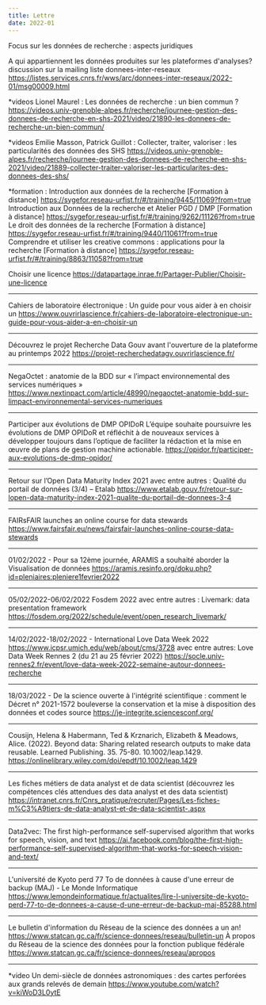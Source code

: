 ```yaml
---
title: Lettre
date: 2022-01
---
```


Focus sur les données de recherche : aspects juridiques

A qui appartiennent les données produites sur les plateformes d'analyses?
discussion sur la mailing liste donnees-inter-reseaux
    https://listes.services.cnrs.fr/wws/arc/donnees-inter-reseaux/2022-01/msg00009.html

*videos Lionel Maurel : Les données de recherche : un bien commun ?
https://videos.univ-grenoble-alpes.fr/recherche/journee-gestion-des-donnees-de-recherche-en-shs-2021/video/21890-les-donnees-de-recherche-un-bien-commun/

*videos Emilie Masson, Patrick Guillot : Collecter, traiter, valoriser : les particularités des données des SHS
    https://videos.univ-grenoble-alpes.fr/recherche/journee-gestion-des-donnees-de-recherche-en-shs-2021/video/21889-collecter-traiter-valoriser-les-particularites-des-donnees-des-shs/

*formation :
Introduction aux données de la recherche [Formation à distance]
    https://sygefor.reseau-urfist.fr/#/training/9445/11069?from=true
Introduction aux Données de la recherche et Atelier PGD / DMP [Formation à distance]
    https://sygefor.reseau-urfist.fr/#/training/9262/11126?from=true
Le droit des données de la recherche  [Formation à distance]
    https://sygefor.reseau-urfist.fr/#/training/9440/11061?from=true
Comprendre et utiliser les creative commons : applications pour la recherche  [Formation à distance]
    https://sygefor.reseau-urfist.fr/#/training/8863/11058?from=true

Choisir une licence
    https://datapartage.inrae.fr/Partager-Publier/Choisir-une-licence

--------------------

Cahiers de laboratoire électronique : Un guide pour vous aider à en choisir un
    https://www.ouvrirlascience.fr/cahiers-de-laboratoire-electronique-un-guide-pour-vous-aider-a-en-choisir-un

--------------------

Découvrez le projet Recherche Data Gouv avant l'ouverture de la plateforme au printemps 2022
    https://projet-recherchedatagv.ouvrirlascience.fr/

--------------------

NegaOctet : anatomie de la BDD sur « l’impact environnemental des services numériques »
    https://www.nextinpact.com/article/48990/negaoctet-anatomie-bdd-sur-limpact-environnemental-services-numeriques

--------------------

Participer aux évolutions de DMP OPIDoR
L’équipe souhaite poursuivre les évolutions de DMP OPIDoR et réfléchit à de nouveaux services à développer toujours dans l’optique de faciliter la rédaction et la mise en œuvre de plans de gestion machine actionable.
    https://opidor.fr/participer-aux-evolutions-de-dmp-opidor/

--------------------

Retour sur l’Open Data Maturity Index 2021
avec entre autres :
    Qualité du portail de données (3/4) – Etalab
	https://www.etalab.gouv.fr/retour-sur-lopen-data-maturity-index-2021-qualite-du-portail-de-donnees-3-4

--------------------

FAIRsFAIR launches an online course for data stewards
    https://www.fairsfair.eu/news/fairsfair-launches-online-course-data-stewards

--------------------

01/02/2022 - Pour sa 12ème journée, ARAMIS a souhaité aborder la Visualisation de données
    https://aramis.resinfo.org/doku.php?id=pleniaires:pleniere1fevrier2022

--------------------

05/02/2022-06/02/2022 Fosdem 2022
avec entre autres :
    Livemark: data presentation framework
        https://fosdem.org/2022/schedule/event/open_research_livemark/

--------------------

14/02/2022-18/02/2022 - International Love Data Week 2022
    https://www.icpsr.umich.edu/web/about/cms/3728
avec entre autres:
    Love Data Week Rennes 2 (du 21 au 25 février 2022)
     https://socle.univ-rennes2.fr/event/love-data-week-2022-semaine-autour-donnees-recherche

--------------------

18/03/2022 - De la science ouverte à l'intégrité scientifique : comment le Décret n° 2021-1572 bouleverse la conservation et la mise à disposition des données et codes source
    https://je-integrite.sciencesconf.org/

--------------------

Cousijn, Helena & Habermann, Ted & Krznarich, Elizabeth & Meadows, Alice. (2022). Beyond data: Sharing related research outputs to make data reusable. Learned Publishing. 35. 75-80. 10.1002/leap.1429.
    https://onlinelibrary.wiley.com/doi/epdf/10.1002/leap.1429

--------------------

Les fiches métiers de data analyst et de data scientist (découvrez les compétences clés attendues des data analyst et des data scientist)
    https://intranet.cnrs.fr/Cnrs_pratique/recruter/Pages/Les-fiches-m%C3%A9tiers-de-data-analyst-et-de-data-scientist-.aspx

--------------------

Data2vec: The first high-performance self-supervised algorithm that works for speech, vision, and text
    https://ai.facebook.com/blog/the-first-high-performance-self-supervised-algorithm-that-works-for-speech-vision-and-text/

--------------------

L'université de Kyoto perd 77 To de données à cause d'une erreur de backup (MAJ) - Le Monde Informatique
    https://www.lemondeinformatique.fr/actualites/lire-l-universite-de-kyoto-perd-77-to-de-donnees-a-cause-d-une-erreur-de-backup-maj-85288.html

--------------------

Le bulletin d'information du Réseau de la science des données a un an!
    https://www.statcan.gc.ca/fr/science-donnees/reseau/bulletin-un
À propos du Réseau de la science des données pour la fonction publique fédérale
    https://www.statcan.gc.ca/fr/science-donnees/reseau/apropos

--------------------

*video Un demi-siècle de données astronomiques : des cartes perforées aux grands relevés de demain
    https://www.youtube.com/watch?v=kiWoD3L0ytE

